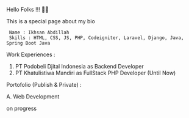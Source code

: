 Hello Folks !!! 👋👋

This is a special page about my bio

     Name : Ikhsan Abdillah 
     Skills : HTML, CSS, JS, PHP, Codeigniter, Laravel, Django, Java, Spring Boot Java

Work Experiences :
1. PT Podobeli Djital Indonesia as Backend Developer
2. PT Khatulistiwa Mandiri as FullStack PHP Developer (Until Now)

Portofolio (Publish & Private) :

A. Web Development 

on progress
